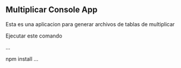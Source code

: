 

## Multiplicar Console App

Esta es una aplicacion para generar archivos de tablas de multiplicar 

Ejecutar este comando

...

npm install
...
